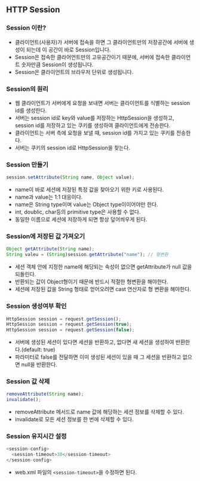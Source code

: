 ## HTTP Session

### Session 이란?
* 클라이언트(사용자)가 서버에 접속을 하면 그 클라이언트만의 저장공간에 서버에 생성이 되는데 이 공간이 바로 Session입니다.
* Session은 접속한 클라어언트만의 고유공간이기 때문에, 서버에 접속한 클라이언트 숫자만큼 Session이 생성됩니다.
* Session은 클라이언트의 브라우저 단위로 생성됩니다.

### Session의 원리
* 웹 클라이언트가 서버에게 요청을 보내면 서버는 클라이언트를 식별하는 session id를 생성한다.
* 서버는 session id로 key와 value를 저장하는 HttpSession을 생성하고, session id를 저장하고 있는 쿠키를 생성하여 클라이언트에게 전송한다.
* 클라이언트는 서버 측에 요청을 보낼 때, session id를 가지고 있는 쿠키를 전송한다.
* 서버는 쿠키의 session id로 HttpSession을 찾는다.

### Session 만들기

```javascript
session.setAttribute(String name, Object value);
```

* name이 바로 세션에 저장된 특정 값을 찾아오기 위한 키로 사용된다.
* name과 value는 1:1 대응이다.
* name은 String type이며 value는 Object type이이어야만 한다.
* int, doublic, char등의 primitive type은 사용할 수 없다.
* 동일한 이름으로 세션에 저장하게 되면 항상 덮어씌우게 된다.

### Session에 저장된 값 가져오기

```javascript
Object getAttribute(String name);
String valeu = (String)session.getAttribute("name"); // 형변환
```

* 세션 객체 안에 지정한 name에 해당되는 속성이 없으면 getAttribute가 null 값을 되돌린다.
* 반환되는 값이 Object형이기 때문에 반드시 적절한 형변환을 해야한다.
* 세션에 저장된 값을 String 형태로 얻어오려면 cast 연산자로 형 변환을 해야한다.

### Session 생성여부 확인

```javascript
HttpSession session = request.getSession();
HttpSession session = request.getSession(true);
HttpSession session = request.getSession(false);
```

* 서버에 생성된 세션이 있다면 세션을 반환하고, 없다면 새 세션을 생성하여 반환한다.(default: true)
* 파라미터로 false를 전달하면 이미 생성된 세션이 있을 때 그 세션을 반환하고 없으면 null을 반환한다.

### Session 값 삭제

```javascript
removeAttribute(String name);
invalidate();
```

* removeAttribute 메서드로 name 값에 해당하는 세션 정보를 삭제할 수 있다.
* invalidate로 모든 세션 정보를 한 번에 삭제할 수 있다.

### Session 유지시간 설정

```javascript
<session-config>
  <session-timeout>30</session-timeout>
</session-config>
```

* web.xml 파일의 `<session-timeout>`을 수정하면 된다.
